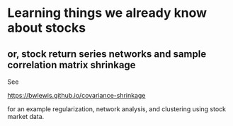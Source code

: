 # Learning things we already know about stocks

## or, stock return series networks and sample correlation matrix shrinkage

See

https://bwlewis.github.io/covariance-shrinkage

for an example regularization, network analysis, and clustering using stock
market data.
